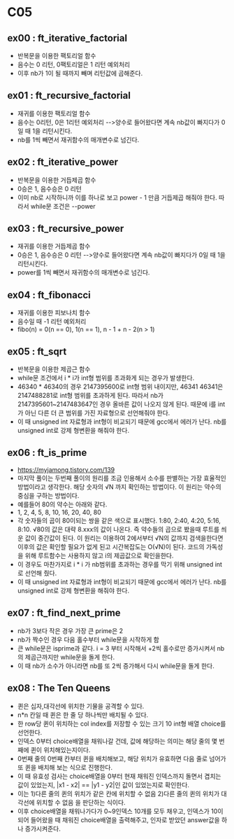 # C05
## ex00 : ft_iterative_factorial
* 반복문을 이용한 팩토리얼 함수
* 음수는 0 리턴, 0팩토리얼은 1 리턴 예외처리
* 이후 nb가 1이 될 때까지 빼며 리턴값에 곱해준다.

## ex01 : ft_recursive_factorial
* 재귀를 이용한 팩토리얼 함수
* 음수는 0리턴, 0은 1리턴 예외처리 -->양수로 들어왔다면 계속 nb값이 빠지다가 0일 때 1을 리턴시킨다.
* nb를 1씩 빼면서 재귀함수의 매개변수로 넘긴다.

## ex02 : ft_iterative_power
* 반복문을 이용한 거듭제곱 함수
* 0승은 1, 음수승은 0 리턴
* 이미 nb로 시작하니까 이를 하나로 보고 power - 1 만큼 거듭제곱 해줘야 한다. 따라서 while문 조건은 --power

## ex03 : ft_recursive_power
* 재귀를 이용한 거듭제곱 함수
* 0승은 1, 음수승은 0 리턴 -->양수로 들어왔다면 계속 nb값이 빠지다가 0일 때 1을 리턴시킨다.
* power를 1씩 빼면서 재귀함수의 매개변수로 넘긴다.

## ex04 : ft_fibonacci
* 재귀를 이용한 피보나치 함수
* 음수일 때 -1 리턴 예외처리
* fibo(n) = 0(n == 0), 1(n == 1), n - 1 + n - 2(n > 1)

## ex05 : ft_sqrt
* 반복문을 이용한 제곱근 함수
* while문 조건에서 i * i가 int형 범위를 초과화게 되는 경우가 발생한다.
* 46340 * 46340의 경우 2147395600로 int형 범위 내이지만, 46341 46341은 2147488281로 int형 범위를 초과하게 된다. 따라서 nb가 2147395601~2147483647인 경우 
올바른 값이 나오지 않게 된다. 때문에 i를 int가 아닌 다른 더 큰 범위를 가진 자료형으로 선언해줘야 한다.
* 이 때 unsigned int 자료형과 int형이 비교되기 때문에 gcc에서 에러가 난다. nb를 unsigned int로 강제 형변환을 해줘야 한다.

## ex06 : ft_is_prime
* <https://myjamong.tistory.com/139>
* 마지막 풀이는 두번째 풀이의 원리를 조금 인용해서 소수를 판별하는 가장 효율적인 방법이라고 생각한다. 해당 숫자의 √N 까지 확인하는 방법이다. 이 원리는 약수의 중심을 구하는 방법이다. 
* 예를들어 80의 약수는 아래와 같다.
* 1, 2, 4, 5, 8, 10, 16, 20, 40, 80
* 각 숫자들의 곱이 80이되는 쌍을 같은 색으로 표시했다. 1:80, 2:40, 4:20, 5:16, 8:10. √80의 값은 대략 8.xxx의 값이 나온다. 즉 약수들의 곱으로 봤을때 루트를 씌운 값이 중간값이 된다. 
이 원리는 이용하여 2에서부터 √N의 값까지 검색을한다면 이후의 값은 확인할 필요가 없게 된고 시간복잡도는 O(√N)이 된다. 코드의 가독성을 위해 루트함수는 사용하지 않고 i의 제곱값으로 확인을한다.
* 이 경우도 마찬가지로 i * i 가 nb범위를 초과하는 경우를 막기 위해 unsigned int로 선언해 줬다.
* 이 때 unsigned int 자료형과 int형이 비교되기 때문에 gcc에서 에러가 난다. nb를 unsigned int로 강제 형변환을 해줘야 한다.

## ex07 : ft_find_next_prime
* nb가 3보다 작은 경우 가장 큰 prime은 2
* nb가 짝수인 경우 다음 홀수부터 while문을 시작하게 함
* 큰 while문은 isprime과 같다. i = 3 부터 시작해서 +2씩 홀수로만 증가시켜서 nb의 제곱근까지만 while문을 돌게 한다. 
* 이 때 nb가 소수가 아니라면 nb를 또 2씩 증가해서 다시 while문을 돌게 한다.

## ex08 : The Ten Queens
* 퀸은 십자,대각선에 위치한 기물을 공격할 수 있다.
* n\*n 칸일 때 퀸은 한 줄 당 하나씩만 배치될 수 있다.
* 한 row당 퀸이 위치하는 col index를 저장할 수 있는 크기 10 int형 배열 choice를 선언한다.
* 인덱스 0부터 choice배열을 채워나갈 건데, 값에 해당하는 의미는 해당 줄의 몇 번째에 퀸이 위치해있는지이다.
* 0번째 줄의 0번째 칸부터 퀸을 배치해보고, 해당 위치가 유효하면 다음 줄로 넘어가 또 퀸을 배치해 보는 식으로 진행한다.
* 이 때 유효성 검사는 choice배열을 0부터 현재 채워진 인덱스까지 돌면서 겹치는 값이 있었는지, |x1 - x2| == |y1 - y2|인 값이 있었는지로 확인한다.
* 이는 1)다른 줄의 퀸의 위치가 같은 칸에 위치할 수 없음 2)다른 줄의 퀸의 위치가 대각선에 위치할 수 없음 을 판단하는 식이다.
* 이후 choice배열을 채워나가다가 0~9인덱스 10개를 모두 채우고, 인덱스가 10이 되어 들어왔을 때 채워진 choice배열을 출력해주고, 인자로 받았던 answer값을 하나 증가시켜준다.
